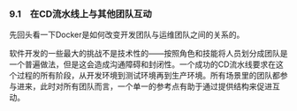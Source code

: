 ### 9.1　在CD流水线上与其他团队互动

先回头看一下Docker是如何改变开发团队与运维团队之间的关系的。

软件开发的一些最大的挑战不是技术性的——按照角色和技能将人员划分成团队是一个普遍做法，但是这会造成沟通障碍和封闭性。一个成功的CD流水线要求在这个过程的所有阶段，从开发环境到测试环境再到生产环境。所有场景里的团队都参与进来，此时对所有团队而言，一个单一的参考点有助于通过提供结构来促进互动。

